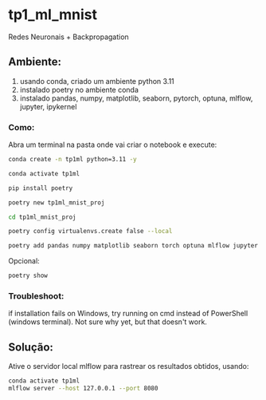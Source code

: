 # tp1_ml_mnist
Redes Neuronais + Backpropagation

## Ambiente:
1. usando conda, criado um ambiente python 3.11
2. instalado poetry no ambiente conda
3. instalado pandas, numpy, matplotlib, seaborn, pytorch, optuna, mlflow, jupyter, ipykernel

### Como:

Abra um terminal na pasta onde vai criar o notebook e execute:

``` bash 
conda create -n tp1ml python=3.11 -y
```

``` bash 
conda activate tp1ml
```

``` bash 
pip install poetry
```

``` bash 
poetry new tp1ml_mnist_proj
```


``` bash 
cd tp1ml_mnist_proj
```

``` bash 
poetry config virtualenvs.create false --local
```

``` bash 
poetry add pandas numpy matplotlib seaborn torch optuna mlflow jupyter ipykernel tensorboard
```

Opcional:

``` bash 
poetry show
``` 

### Troubleshoot: 
if installation fails on Windows, try running on cmd instead of PowerShell (windows terminal). Not sure why yet, but  that doesn't work.

## Solução:

Ative o servidor local mlflow para rastrear os resultados obtidos, usando:
``` bash 
conda activate tp1ml
mlflow server --host 127.0.0.1 --port 8080
``` 